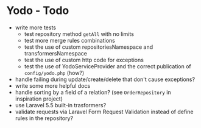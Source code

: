 # Yodo - Todo

- write more tests
  - test repository method `getAll` with no limits
  - test more merge rules combinations
  - test the use of custom repositoriesNamespace and transformersNamespace
  - test the use of custom http code for exceptions
  - test the use of YodoServiceProvider and the correct publication of `config/yodo.php` (how?)
- handle failing during update/create/delete that don't cause exceptions?
- write some more helpful docs
- handle sorting by a field of a relation? (see `OrderRepository` in inspiration project)
- use Laravel 5.5 built-in trasformers?
- validate requests via Laravel Form Request Validation instead of define rules in the repository?